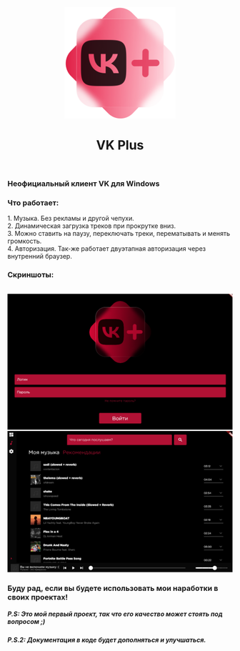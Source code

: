 <p align="center">
  <img src="https://github.com/Slupy/VK-Plus/blob/master/assets/images/vk_plus_logo.png?raw=true" width="250" height="250" />
</p>
<h1 align="center">
  VK Plus
</h1>
<br/>
<h3>Неофициальный клиент VK для Windows</h3>
<h3>Что работает:</h3>
  1. Музыка. Без рекламы и другой чепухи.<br/>
  2. Динамическая загрузка треков при прокрутке вниз.<br/>
  3. Можно ставить на паузу, переключать треки, перематывать и менять громкость.<br/>
  4. Авторизация. Так-же работает двуэтапная авторизация через внутренний браузер.
<br/>
<h3>Скриншоты:</h3><br/>
<img src="https://github.com/Slupy/VK-Plus/blob/master/LoginPage.png?raw=true" />
<img src="https://github.com/Slupy/VK-Plus/blob/master/MusicPage.png?raw=true" />
<h3>Буду рад, если вы будете использовать мои наработки в своих проектах!</h3>
<h5>P.S: Это мой первый проект, так что его качество может стоять под вопросом ;)</h5>
<h5>P.S.2: Документация в коде будет дополняться и улучшаться.</h5>
